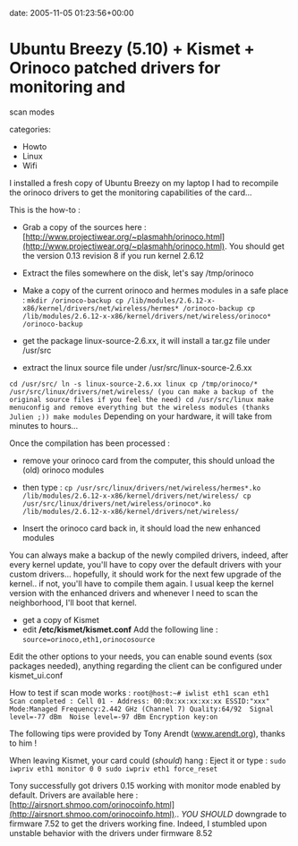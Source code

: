 


date: 2005-11-05 01:23:56+00:00


# Ubuntu Breezy (5.10) + Kismet + Orinoco patched drivers for monitoring and
  scan modes

categories:
- Howto
- Linux
- Wifi


I installed a fresh copy of Ubuntu Breezy on my laptop
I had to recompile the orinoco drivers to get the monitoring capabilities of the card...

<!-- more -->

This is the how-to :

- Grab a copy of the sources here : [http://www.projectiwear.org/~plasmahh/orinoco.html](http://www.projectiwear.org/~plasmahh/orinoco.html). You should get the version 0.13 revision 8 if you run kernel 2.6.12
- Extract the files somewhere on the disk, let's say /tmp/orinoco
- Make a copy of the current orinoco and hermes modules in a safe place :
`mkdir /orinoco-backup
cp /lib/modules/2.6.12-x-x86/kernel/drivers/net/wireless/hermes* /orinoco-backup
cp /lib/modules/2.6.12-x-x86/kernel/drivers/net/wireless/orinoco* /orinoco-backup`

- get the package linux-source-2.6.xx, it will install a tar.gz file under /usr/src
- extract the linux source file under /usr/src/linux-source-2.6.xx

`cd /usr/src/
ln -s linux-source-2.6.xx linux
cp /tmp/orinoco/* /usr/src/linux/drivers/net/wireless/ (you can make a backup of the original source files if you feel the need)
cd /usr/src/linux
make menuconfig and remove everything but the wireless modules (thanks Julien ;))
make modules`
Depending on your hardware, it will take from minutes to hours...

Once the compilation has been processed :
- remove your orinoco card from the computer, this should unload the (old) orinoco modules
- then type :
`cp /usr/src/linux/drivers/net/wireless/hermes*.ko /lib/modules/2.6.12-x-x86/kernel/drivers/net/wireless/
cp /usr/src/linux/drivers/net/wireless/orinoco*.ko /lib/modules/2.6.12-x-x86/kernel/drivers/net/wireless/`

- Insert the orinoco card back in, it should load the new enhanced modules

You can always make a backup of the newly compiled drivers, indeed, after every kernel update, you'll have to copy over the default drivers with your custom drivers... hopefully, it should work for the next few upgrade of the kernel.. if not, you'll have to compile them again.
I usual keep the kernel version with the enhanced drivers and whenever I need to scan the neighborhood, I'll boot that kernel.

- get a copy of Kismet
- edit **/etc/kismet/kismet.conf**
Add the following line :
`source=orinoco,eth1,orinocosource`

Edit the other options to your needs, you can enable sound events (sox packages needed), anything regarding the client can be configured under kismet_ui.conf

How to test if scan mode works :
`root@host:~# iwlist eth1 scan
eth1      Scan completed :
Cell 01 - Address: 00:0x:xx:xx:xx:xx
ESSID:"xxx"
Mode:Managed
Frequency:2.442 GHz (Channel 7)
Quality:64/92  Signal level=-77 dBm  Noise level=-97 dBm
Encryption key:on`

The following tips were provided by Tony Arendt (www.arendt.org), thanks to him !

When leaving Kismet, your card could (*should*) hang :
Eject it or type :
`sudo iwpriv eth1 monitor 0 0
sudo iwpriv eth1 force_reset`

Tony successfully got drivers 0.15 working with monitor mode enabled by default.
Drivers are available here : [http://airsnort.shmoo.com/orinocoinfo.html](http://airsnort.shmoo.com/orinocoinfo.html)..
*YOU SHOULD* downgrade to firmware 7.52 to get the drivers working fine. Indeed, I stumbled upon unstable behavior with the drivers under firmware 8.52
